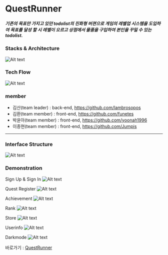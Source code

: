 # QuestRunner
##### 기존의 목표만 가지고 있던 todolist의 진화형 버젼으로 게임의 레벨업 시스템을 도입하여 목표를 달성 할 시 레벨이 오르고 상점에서 물품을 구입하여 본인을 꾸밀 수 있는 todolist.

### Stacks & Architecture
![Alt text](https://s3.us-west-2.amazonaws.com/secure.notion-static.com/a0a4d8ae-3bd9-4f01-b32a-98f506562273/stack.png?X-Amz-Algorithm=AWS4-HMAC-SHA256&X-Amz-Credential=AKIAT73L2G45O3KS52Y5%2F20200520%2Fus-west-2%2Fs3%2Faws4_request&X-Amz-Date=20200520T114646Z&X-Amz-Expires=86400&X-Amz-Signature=c33222e2906c8d2de36e6a048b13f85b12a272d76d3c081ca9cd4d0851b8ec45&X-Amz-SignedHeaders=host&response-content-disposition=filename%20%3D%22stack.png%22)

### Tech Flow
![Alt text](https://s3.us-west-2.amazonaws.com/secure.notion-static.com/9aadd83e-f85f-46fd-9188-42d63b442201/Frame_1.png?X-Amz-Algorithm=AWS4-HMAC-SHA256&X-Amz-Credential=AKIAT73L2G45O3KS52Y5%2F20200520%2Fus-west-2%2Fs3%2Faws4_request&X-Amz-Date=20200520T114722Z&X-Amz-Expires=86400&X-Amz-Signature=15d6d187667e95c9727a9cbc39927539c66043452f73e69a53725f923de8c4ca&X-Amz-SignedHeaders=host&response-content-disposition=filename%20%3D%22Frame_1.png%22)

### member
- 김산(team leader) : back-end, https://github.com/lambrosopos
- 김환(team member) : front-end, https://github.com/funetes
- 박윤아(team member) : front-end, https://github.com/yoonah1996
- 이종현(team member) : front-end, https://github.com/Jumpis

* * *

### Interface Structure
![Alt text](https://s3.us-west-2.amazonaws.com/secure.notion-static.com/de6319a6-d2cc-4c54-8a4b-9807348a56d5/Quest_Runner.jpg?X-Amz-Algorithm=AWS4-HMAC-SHA256&X-Amz-Credential=AKIAT73L2G45O3KS52Y5%2F20200520%2Fus-west-2%2Fs3%2Faws4_request&X-Amz-Date=20200520T114148Z&X-Amz-Expires=86400&X-Amz-Signature=d2ab150666b89b5e078dbe84c3ce303134ef8ae02b85f56f7c31b659bb94d0b5&X-Amz-SignedHeaders=host&response-content-disposition=filename%20%3D%22Quest_Runner.jpg%22)


### Demonstration

Sign Up & Sign In
![Alt text](https://s3.us-west-2.amazonaws.com/secure.notion-static.com/8b34c2c9-fc39-4245-b27a-4712dbb24b3b/signupsignin.gif?X-Amz-Algorithm=AWS4-HMAC-SHA256&X-Amz-Credential=AKIAT73L2G45O3KS52Y5%2F20200520%2Fus-west-2%2Fs3%2Faws4_request&X-Amz-Date=20200520T114826Z&X-Amz-Expires=86400&X-Amz-Signature=fe59c46fada18e438c5999d998ed9757c37c46afcd25c95ae6218034148ee915&X-Amz-SignedHeaders=host&response-content-disposition=filename%20%3D%22signupsignin.gif%22)

Quest Register
![Alt text](https://s3.us-west-2.amazonaws.com/secure.notion-static.com/a67570c1-9c26-4e3f-b3f4-57b4bb2d369b/quest.gif?X-Amz-Algorithm=AWS4-HMAC-SHA256&X-Amz-Credential=AKIAT73L2G45O3KS52Y5%2F20200520%2Fus-west-2%2Fs3%2Faws4_request&X-Amz-Date=20200520T114926Z&X-Amz-Expires=86400&X-Amz-Signature=a9f34beab5897037ab3719d30fb8f7a196bb8691733741c691df4fc1dde435c2&X-Amz-SignedHeaders=host&response-content-disposition=filename%20%3D%22quest.gif%22)

Achievement
![Alt text](https://s3.us-west-2.amazonaws.com/secure.notion-static.com/b3bde14b-c294-4f8d-920c-81993777b38f/achievement.gif?X-Amz-Algorithm=AWS4-HMAC-SHA256&X-Amz-Credential=AKIAT73L2G45O3KS52Y5%2F20200520%2Fus-west-2%2Fs3%2Faws4_request&X-Amz-Date=20200520T115001Z&X-Amz-Expires=86400&X-Amz-Signature=2569508dbfe11f1d76e9b1f5f45ec57feb46a062b02061fbe23ceb8f36b22908&X-Amz-SignedHeaders=host&response-content-disposition=filename%20%3D%22achievement.gif%22)

Rank
![Alt text](https://s3.us-west-2.amazonaws.com/secure.notion-static.com/784a3369-d3ce-47a1-8dde-64bfaa048347/rank.gif?X-Amz-Algorithm=AWS4-HMAC-SHA256&X-Amz-Credential=AKIAT73L2G45O3KS52Y5%2F20200520%2Fus-west-2%2Fs3%2Faws4_request&X-Amz-Date=20200520T115023Z&X-Amz-Expires=86400&X-Amz-Signature=6885589be31e3e8b3cc2f4d2c3000c7a74afb92cdbe8644ae01b9094b74becb0&X-Amz-SignedHeaders=host&response-content-disposition=filename%20%3D%22rank.gif%22)

Store
![Alt text](https://s3.us-west-2.amazonaws.com/secure.notion-static.com/21db7f1b-7007-4a4d-b141-e913d9dcb7d3/store.gif?X-Amz-Algorithm=AWS4-HMAC-SHA256&X-Amz-Credential=AKIAT73L2G45O3KS52Y5%2F20200520%2Fus-west-2%2Fs3%2Faws4_request&X-Amz-Date=20200520T115050Z&X-Amz-Expires=86400&X-Amz-Signature=be794a43780061d3706180b004f7cb3e7007a2b40bdd9eff294255bd54aa3941&X-Amz-SignedHeaders=host&response-content-disposition=filename%20%3D%22store.gif%22)

Userinfo
![Alt text](https://s3.us-west-2.amazonaws.com/secure.notion-static.com/0b67a752-8153-4b56-918a-9c222f2fb5b3/Userinfo.gif?X-Amz-Algorithm=AWS4-HMAC-SHA256&X-Amz-Credential=AKIAT73L2G45O3KS52Y5%2F20200520%2Fus-west-2%2Fs3%2Faws4_request&X-Amz-Date=20200520T115116Z&X-Amz-Expires=86400&X-Amz-Signature=6accdae4a4b10cd9930d9c4f4b4d1fbc6e95a8b7e48b4dbe19e0dc8394c9bbbc&X-Amz-SignedHeaders=host&response-content-disposition=filename%20%3D%22Userinfo.gif%22)

Darkmode
![Alt text](https://drive.google.com/file/d/1OLXfRLM1gHEhPWtUwF7NXHvDn2MM4C63/view)

바로가기 : [QuestRunner](https://go.aws/2LF8cnA)